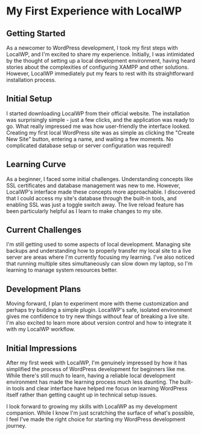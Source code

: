 # My First Experience with LocalWP

## Getting Started
As a newcomer to WordPress development, I took my first steps with LocalWP, and I'm excited to share my experience. Initially, I was intimidated by the thought of setting up a local development environment, having heard stories about the complexities of configuring XAMPP and other solutions. However, LocalWP immediately put my fears to rest with its straightforward installation process.

## Initial Setup
I started downloading LocalWP from their official website. The installation was surprisingly simple - just a few clicks, and the application was ready to go. What really impressed me was how user-friendly the interface looked. Creating my first local WordPress site was as simple as clicking the "Create New Site" button, entering a name, and waiting a few moments. No complicated database setup or server configuration was required!

## Learning Curve
As a beginner, I faced some initial challenges. Understanding concepts like SSL certificates and database management was new to me. However, LocalWP's interface made these concepts more approachable. I discovered that I could access my site's database through the built-in tools, and enabling SSL was just a toggle switch away. The live reload feature has been particularly helpful as I learn to make changes to my site.

## Current Challenges
I'm still getting used to some aspects of local development. Managing site backups and understanding how to properly transfer my local site to a live server are areas where I'm currently focusing my learning. I've also noticed that running multiple sites simultaneously can slow down my laptop, so I'm learning to manage system resources better.

## Development Plans
Moving forward, I plan to experiment more with theme customization and perhaps try building a simple plugin. LocalWP's safe, isolated environment gives me confidence to try new things without fear of breaking a live site. I'm also excited to learn more about version control and how to integrate it with my LocalWP workflow.

## Initial Impressions
After my first week with LocalWP, I'm genuinely impressed by how it has simplified the process of WordPress development for beginners like me. While there's still much to learn, having a reliable local development environment has made the learning process much less daunting. The built-in tools and clear interface have helped me focus on learning WordPress itself rather than getting caught up in technical setup issues.

I look forward to growing my skills with LocalWP as my development companion. While I know I'm just scratching the surface of what's possible, I feel I've made the right choice for starting my WordPress development journey.

